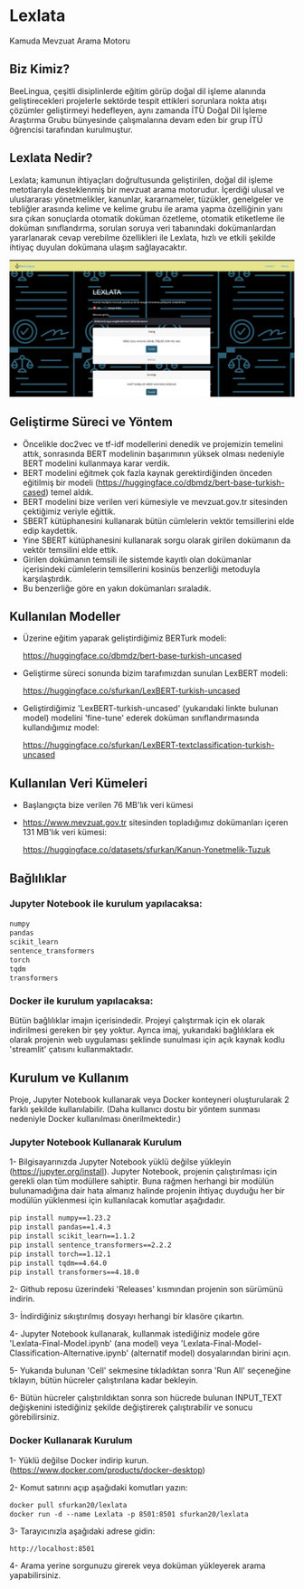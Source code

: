 # Lexlata
Kamuda Mevzuat Arama Motoru

## Biz Kimiz?
BeeLingua, çeşitli disiplinlerde eğitim görüp doğal dil işleme alanında geliştirecekleri projelerle sektörde tespit ettikleri sorunlara nokta atışı çözümler geliştirmeyi hedefleyen, aynı zamanda İTÜ Doğal Dil İşleme Araştırma Grubu bünyesinde çalışmalarına devam eden bir grup İTÜ öğrencisi tarafından kurulmuştur.

## Lexlata Nedir?
Lexlata; kamunun ihtiyaçları doğrultusunda geliştirilen, doğal dil işleme metotlarıyla desteklenmiş bir mevzuat arama motorudur. İçerdiği ulusal ve uluslararası yönetmelikler, kanunlar, kararnameler, tüzükler, genelgeler ve tebliğler arasında kelime ve kelime grubu ile arama yapma özelliğinin yanı sıra çıkan sonuçlarda otomatik doküman özetleme, otomatik etiketleme ile doküman sınıflandırma, sorulan soruya veri tabanındaki dokümanlardan yararlanarak cevap verebilme özellikleri ile Lexlata, hızlı ve etkili şekilde ihtiyaç duyulan dokümana ulaşım sağlayacaktır.

![Project Image](https://github.com/BeeLingua/Lexlata/blob/main/documentation/ui_image.png)

## Geliştirme Süreci ve Yöntem
- Öncelikle doc2vec ve tf-idf modellerini denedik ve projemizin temelini attık, sonrasında BERT modelinin başarımının yüksek olması nedeniyle BERT modelini kullanmaya karar verdik.
- BERT modelini eğitmek çok fazla kaynak gerektirdiğinden önceden eğitilmiş bir modeli (https://huggingface.co/dbmdz/bert-base-turkish-cased) temel aldık.
- BERT modelini bize verilen veri kümesiyle ve mevzuat.gov.tr sitesinden çektiğimiz veriyle eğittik.
- SBERT kütüphanesini kullanarak bütün cümlelerin vektör temsillerini elde edip kaydettik.
- Yine SBERT kütüphanesini kullanarak sorgu olarak girilen dokümanın da vektör temsilini elde ettik.
- Girilen dokümanın temsili ile sistemde kayıtlı olan dokümanlar içerisindeki cümlelerin temsillerini kosinüs benzerliği metoduyla karşılaştırdık.
- Bu benzerliğe göre en yakın dokümanları sıraladık.

## Kullanılan Modeller
- Üzerine eğitim yaparak geliştirdiğimiz BERTurk modeli:

  https://huggingface.co/dbmdz/bert-base-turkish-uncased

- Geliştirme süreci sonunda bizim tarafımızdan sunulan LexBERT modeli:

  https://huggingface.co/sfurkan/LexBERT-turkish-uncased

- Geliştirdiğimiz 'LexBERT-turkish-uncased' (yukarıdaki linkte bulunan model) modelini 'fine-tune' ederek doküman sınıflandırmasında kullandığımız model:

  https://huggingface.co/sfurkan/LexBERT-textclassification-turkish-uncased

## Kullanılan Veri Kümeleri
- Başlangıçta bize verilen 76 MB'lık veri kümesi

- https://www.mevzuat.gov.tr sitesinden topladığımız dokümanları içeren 131 MB'lık veri kümesi:

  https://huggingface.co/datasets/sfurkan/Kanun-Yonetmelik-Tuzuk

## Bağlılıklar
### Jupyter Notebook ile kurulum yapılacaksa:
```
numpy
pandas
scikit_learn
sentence_transformers
torch
tqdm
transformers
```
### Docker ile kurulum yapılacaksa:
Bütün bağlılıklar imajın içerisindedir. Projeyi çalıştırmak için ek olarak indirilmesi gereken bir şey yoktur. Ayrıca imaj, yukarıdaki bağlılıklara ek olarak projenin web uygulaması şeklinde sunulması için açık kaynak kodlu 'streamlit' çatısını kullanmaktadır.

## Kurulum ve Kullanım
Proje, Jupyter Notebook kullanarak veya Docker konteyneri oluşturularak 2 farklı şekilde kullanılabilir. (Daha kullanıcı dostu bir yöntem sunması nedeniyle Docker kullanılması önerilmektedir.)
### Jupyter Notebook Kullanarak Kurulum
1- Bilgisayarınızda Jupyter Notebook yüklü değilse yükleyin (https://jupyter.org/install). Jupyter Notebook, projenin çalıştırılması için gerekli olan tüm modüllere sahiptir. Buna rağmen herhangi bir modülün bulunamadığına dair hata almanız halinde projenin ihtiyaç duyduğu her bir modülün yüklenmesi için kullanılacak komutlar aşağıdadır.
```
pip install numpy==1.23.2
pip install pandas==1.4.3
pip install scikit_learn==1.1.2
pip install sentence_transformers==2.2.2
pip install torch==1.12.1
pip install tqdm==4.64.0
pip install transformers==4.18.0
```


2- Github reposu üzerindeki 'Releases' kısmından projenin son sürümünü indirin.

3- İndirdiğiniz sıkıştırılmış dosyayı herhangi bir klasöre çıkartın.

4- Jupyter Notebook kullanarak, kullanmak istediğiniz modele göre 'Lexlata-Final-Model.ipynb' (ana model) veya 'Lexlata-Final-Model-Classification-Alternative.ipynb' (alternatif model) dosyalarından birini açın.

5- Yukarıda bulunan 'Cell' sekmesine tıkladıktan sonra 'Run All' seçeneğine tıklayın, bütün hücreler çalıştırılana kadar bekleyin.

6- Bütün hücreler çalıştırıldıktan sonra son hücrede bulunan INPUT_TEXT değişkenini istediğiniz şekilde değiştirerek çalıştırabilir ve sonucu görebilirsiniz.

### Docker Kullanarak Kurulum
1- Yüklü değilse Docker indirip kurun. (https://www.docker.com/products/docker-desktop)

2- Komut satırını açıp aşağıdaki komutları yazın:
```
docker pull sfurkan20/lexlata
docker run -d --name Lexlata -p 8501:8501 sfurkan20/lexlata
```
3- Tarayıcınızla aşağıdaki adrese gidin:
```
http://localhost:8501
```

4- Arama yerine sorgunuzu girerek veya doküman yükleyerek arama yapabilirsiniz.
